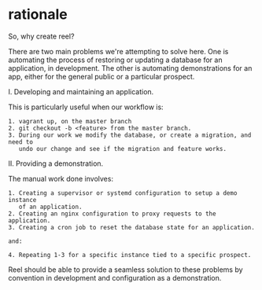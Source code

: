 # rationale #

So, why create reel?

There are two main problems we're attempting to solve here.  One is automating
the process of restoring or updating a database for an application, in
development.  The other is automating demonstrations for an app, either for the
general public or a particular prospect.

  I. Developing and maintaining an application.

  This is particularly useful when our workflow is:

    1. vagrant up, on the master branch
    2. git checkout -b <feature> from the master branch.
    3. During our work we modify the database, or create a migration, and need to
       undo our change and see if the migration and feature works.

  II. Providing a demonstration.

  The manual work done involves:

    1. Creating a supervisor or systemd configuration to setup a demo instance
       of an application.
    2. Creating an nginx configuration to proxy requests to the application.
    3. Creating a cron job to reset the database state for an application.

    and:

    4. Repeating 1-3 for a specific instance tied to a specific prospect.

Reel should be able to provide a seamless solution to these problems by
convention in development and configuration as a demonstration.
